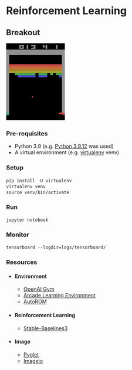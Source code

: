# Reinforcement Learning

## Breakout

![](../images/breakout.gif)

### Pre-requisites

- Python 3.9 (e.g. [Python 3.9.12](https://www.python.org/downloads/release/python-3912/) was used)
- A virtual environment (e.g. [virtualenv](https://pypi.org/project/virtualenv/) venv)

### Setup

```
pip install -U virtualenv
virtualenv venv
source venv/bin/activate
```

### Run

```
jupyter notebook
```

### Monitor

```
tensorboard --logdir=logs/tensorboard/
```

### Resources

- #### Environment

  - [OpenAI Gym](https://github.com/openai/gym)
  - [Arcade Learning Environment](https://github.com/mgbellemare/Arcade-Learning-Environment)
  - [AutoROM](https://github.com/Farama-Foundation/AutoROM)

- #### Reinforcement Learning

  - [Stable-Baselines3](https://github.com/DLR-RM/stable-baselines3)

- #### Image

  - [Pyglet](https://github.com/pyglet/pyglet)
  - [Imageio](https://github.com/imageio/imageio)
